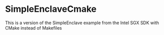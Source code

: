 # SimpleEnclaveCmake

This is a version of the SimpleEnclave example from the Intel SGX SDK with CMake instead of Makefiles